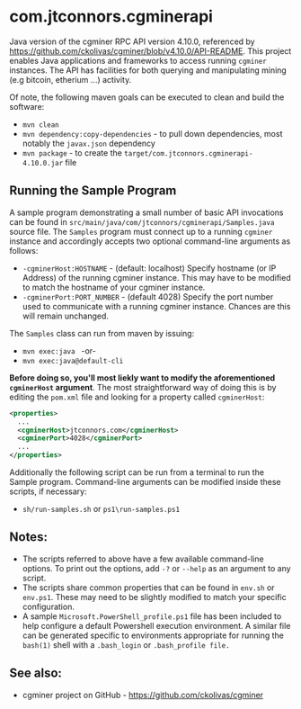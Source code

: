 # com.jtconnors.cgminerapi
Java version of the cgminer RPC API version 4.10.0, referenced by https://github.com/ckolivas/cgminer/blob/v4.10.0/API-README.  This project enables Java applications and frameworks to access running ```cgminer``` instances.  The API has facilities for both querying and manipulating mining (e.g bitcoin, etherium ...) activity.

Of note, the following maven goals can be executed to clean and build the software:

   - ```mvn clean```
   - ```mvn dependency:copy-dependencies``` - to pull down dependencies, most notably the ```javax.json``` dependency
   - ```mvn package``` - to create the ```target/com.jtconnors.cgminerapi-4.10.0.jar``` file

## Running the Sample Program
A sample program demonstrating a small number of basic API invocations can be found in ```src/main/java/com/jtconnors/cgminerapi/Samples.java``` source file.  The ```Samples``` program must connect up to a running ```cgminer``` instance and accordingly accepts two optional command-line arguments as follows:

  - ```-cgminerHost:HOSTNAME``` - (default: localhost)
  Specify hostname (or IP Address) of the running cgminer instance.  This may have to be modified to match the hostname of your cgminer instance.
  - ```-cgminerPort:PORT_NUMBER```  - (default 4028) 
  Specify the port number used to communicate with a running cgminer instance.  Chances are this will remain unchanged.

The ```Samples``` class can run from maven by issuing:  
- ```mvn exec:java ``` -or-
- ```mvn exec:java@default-cli``` 
  
**Before doing so, you'll most liekly want to modify the aforementioned ```cgminerHost``` argument**.  The most straightforward way of doing this is by editing the ```pom.xml``` file and looking for a property called ```cgminerHost```:
```xml
<properties>
  ...
  <cgminerHost>jtconnors.com</cgminerHost>
  <cgminerPort>4028</cgminerPort>
  ...
</properties>
```
Additionally the following script can be run from a terminal to run the Sample program.  Command-line arguments can be modified inside these scripts, if necessary:
- ```sh/run-samples.sh``` or ```ps1\run-samples.ps1```


## Notes:
- The scripts referred to above have a few available command-line options. To print out the options, add ```-?``` or ```--help``` as an argument to any script.
- The scripts share common properties that can be found in ```env.sh``` or ```env.ps1```. These may need to be slightly modified to match your specific configuration.
- A sample ```Microsoft.PowerShell_profile.ps1``` file has been included to help configure a default Powershell execution environment. A similar file can be generated specific to environments appropriate for running the ```bash(1)``` shell with a ```.bash_login``` or ```.bash_profile file.```

## See also:

- cgminer project on GitHub - https://github.com/ckolivas/cgminer
